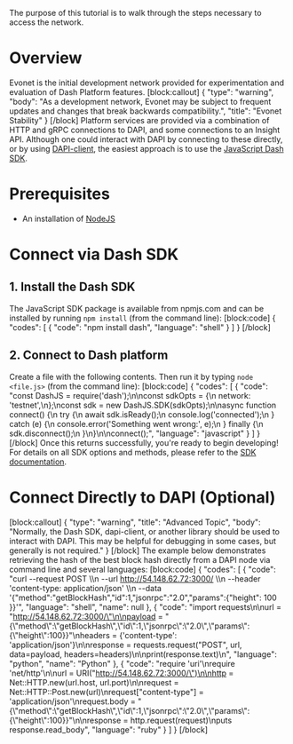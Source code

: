 The purpose of this tutorial is to walk through the steps necessary to access the network.

# Overview
Evonet is the initial development network provided for experimentation and evaluation of Dash Platform features.
[block:callout]
{
  "type": "warning",
  "body": "As a development network, Evonet may be subject to frequent updates and changes that break backwards compatibility.",
  "title": "Evonet Stability"
}
[/block]
Platform services are provided via a combination of HTTP and gRPC connections to DAPI, and some connections to an Insight API. Although one could interact with DAPI by connecting to these directly, or by using [DAPI-client](https://github.com/dashevo/dapi-client), the easiest approach is to use the [JavaScript Dash SDK](https://github.com/dashevo/DashJS/).

# Prerequisites
- An installation of [NodeJS](https://nodejs.org/en/download/)

# Connect via Dash SDK

## 1. Install the Dash SDK
The JavaScript SDK package is available from npmjs.com and can be installed by running `npm install` (from the command line):
[block:code]
{
  "codes": [
    {
      "code": "npm install dash",
      "language": "shell"
    }
  ]
}
[/block]
## 2. Connect to Dash platform
Create a file with the following contents. Then run it by typing `node <file.js>` (from the command line):
[block:code]
{
  "codes": [
    {
      "code": "const DashJS = require('dash');\n\nconst sdkOpts = {\n  network: 'testnet',\n};\nconst sdk = new DashJS.SDK(sdkOpts);\n\nasync function connect() {\n  try {\n    await sdk.isReady();\n    console.log('connected');\n  } catch (e) {\n    console.error('Something went wrong:', e);\n  } finally {\n    sdk.disconnect();\n  }\n}\n\nconnect();",
      "language": "javascript"
    }
  ]
}
[/block]
Once this returns successfully, you're ready to begin developing! For details on all SDK options and methods, please refer to the [SDK documentation](https://dashevo.github.io/DashJS/).

# Connect Directly to DAPI (Optional) 
[block:callout]
{
  "type": "warning",
  "title": "Advanced Topic",
  "body": "Normally, the Dash SDK, dapi-client, or another library should be used to interact with DAPI. This may be helpful for debugging in some cases, but generally is not required."
}
[/block]
The example below demonstrates retrieving the hash of the best block hash directly from a DAPI node via command line and several languages:
[block:code]
{
  "codes": [
    {
      "code": "curl --request POST \\\n  --url http://54.148.62.72:3000/ \\\n  --header 'content-type: application/json' \\\n  --data '{\"method\":\"getBlockHash\",\"id\":1,\"jsonrpc\":\"2.0\",\"params\":{\"height\": 100 }}'",
      "language": "shell",
      "name": null
    },
    {
      "code": "import requests\n\nurl = \"http://54.148.62.72:3000/\"\n\npayload = \"{\\\"method\\\":\\\"getBlockHash\\\",\\\"id\\\":1,\\\"jsonrpc\\\":\\\"2.0\\\",\\\"params\\\":{\\\"height\\\":100}}\"\nheaders = {'content-type': 'application/json'}\n\nresponse = requests.request(\"POST\", url, data=payload, headers=headers)\n\nprint(response.text)\n",
      "language": "python",
      "name": "Python"
    },
    {
      "code": "require 'uri'\nrequire 'net/http'\n\nurl = URI(\"http://54.148.62.72:3000/\")\n\nhttp = Net::HTTP.new(url.host, url.port)\n\nrequest = Net::HTTP::Post.new(url)\nrequest[\"content-type\"] = 'application/json'\nrequest.body = \"{\\\"method\\\":\\\"getBlockHash\\\",\\\"id\\\":1,\\\"jsonrpc\\\":\\\"2.0\\\",\\\"params\\\":{\\\"height\\\":100}}\"\n\nresponse = http.request(request)\nputs response.read_body",
      "language": "ruby"
    }
  ]
}
[/block]